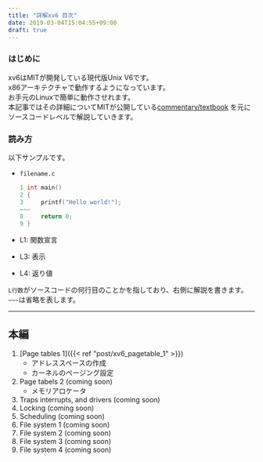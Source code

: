 ```yaml
---
title: "詳解xv6 目次"
date: 2019-03-04T15:04:55+09:00
draft: true
---
```


### はじめに  
xv6はMITが開発している現代版Unix V6です。  
x86アーキテクチャで動作するようになっています。  
お手元のLinuxで簡単に動作させれます。  
本記事ではその詳細についてMITが公開している[commentary/textbook](https://pdos.csail.mit.edu/6.828/2018/xv6/book-rev11.pdf) 
を元にソースコードレベルで解説していきます。
### 読み方  
以下サンプルです。  

- `filename.c`  

    ``` c
    1 int main()
    2 {
    3     printf("Hello world!");
    ~~~
    8     return 0;
    9 }
    ```
- L1: 関数宣言  
- L3: 表示  
- L4: 返り値  

`L行数`がソースコードの何行目のことかを指しており、右側に解説を書きます。
`~~~`は省略を表します。


***
## 本編
1. [Page tables 1]({{< ref "post/xv6_pagetable_1" >}})
    - アドレススペースの作成
    - カーネルのページング設定
1. Page tabels 2 (coming soon)
    - メモリアロケータ
1. Traps interrupts, and drivers (coming soon)
1. Locking (coming soon)
1. Scheduling (coming soon)
1. File system 1 (coming soon)
1. File system 2 (coming soon)
1. File system 3 (coming soon)
1. File system 4 (coming soon)
